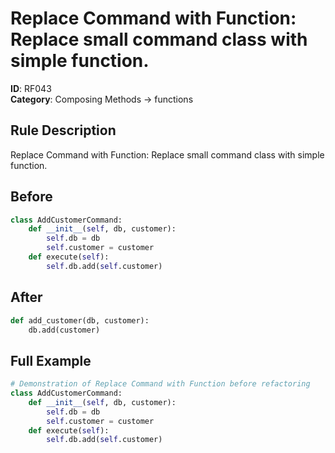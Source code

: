 # Replace Command with Function: Replace small command class with simple function.

**ID**: RF043  
**Category**: Composing Methods → functions

## Rule Description
Replace Command with Function: Replace small command class with simple function.

## Before
```python
class AddCustomerCommand:
    def __init__(self, db, customer):
        self.db = db
        self.customer = customer
    def execute(self):
        self.db.add(self.customer)
```

## After  
```python
def add_customer(db, customer):
    db.add(customer)
```

## Full Example
```python
# Demonstration of Replace Command with Function before refactoring
class AddCustomerCommand:
    def __init__(self, db, customer):
        self.db = db
        self.customer = customer
    def execute(self):
        self.db.add(self.customer)
```
